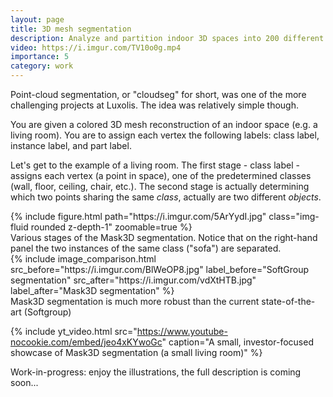 ```yaml
---
layout: page
title: 3D mesh segmentation
description: Analyze and partition indoor 3D spaces into 200 different classes, using transformers!
video: https://i.imgur.com/TV10o0g.mp4
importance: 5
category: work
---
```


Point-cloud segmentation, or "cloudseg" for short, was one of the more challenging projects at Luxolis. The idea was relatively simple though. 

You are given a colored 3D mesh reconstruction of an indoor space (e.g. a living room). You are to assign each vertex the following labels: class label, instance label, and part label. 

Let's get to the example of a living room. The first stage - class label - assigns each vertex (a point in space), one of the predetermined classes (wall, floor, ceiling, chair, etc.). The second stage is actually determining which two points sharing the same *class*, actually are two different *objects*. 

<div class="row mt-3" style="justify-content:center;">
    <div class="col" >
        {% include figure.html path="https://i.imgur.com/5ArYydI.jpg" class="img-fluid rounded z-depth-1" zoomable=true %}
    </div>
</div>
<div class="caption" >
    Various stages of the Mask3D segmentation. Notice that on the right-hand panel the two instances of the same class ("sofa") are separated.
</div>


<div class="row mt-3" style="justify-content:center;">
    <div class="col" >
        {% include image_comparison.html src_before="https://i.imgur.com/BlWeOP8.jpg" label_before="SoftGroup segmentation" src_after="https://i.imgur.com/vdXtHTB.jpg" label_after="Mask3D segmentation" %}
    </div>
</div>
<div class="caption" >
    Mask3D segmentation is much more robust than the current state-of-the-art (Softgroup)
</div>


{% include yt_video.html src="https://www.youtube-nocookie.com/embed/jeo4xKYwoGc" caption="A small, investor-focused showcase of Mask3D segmentation (a small living room)" %}

Work-in-progress: enjoy the illustrations, the full description is coming soon...